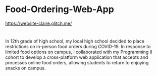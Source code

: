 # Food-Ordering-Web-App
https://website-claire.glitch.me/
#
In 12th grade of high school, my local high school decided to place restrictions on in-person food orders during COVID-19. In response to limited food options on campus, I collaborated with my Programming II cohort to develop a cross-platform web application that accepts and processes online food orders, allowing students to return to enjoying snacks on campus. 
